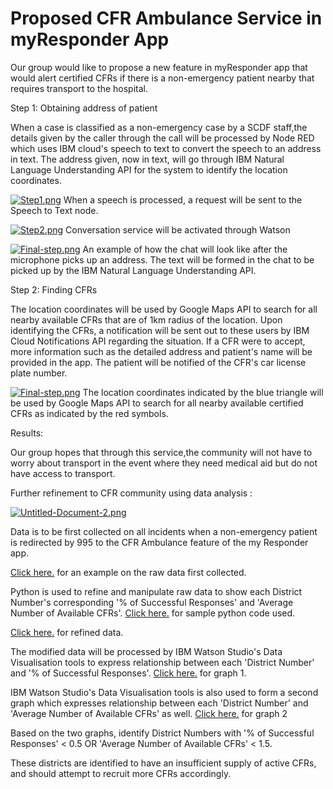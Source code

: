 # Proposed CFR Ambulance Service in myResponder App
Our group would like to propose a new feature in myResponder app that would alert certified CFRs if there is a non-emergency patient nearby that requires transport to the hospital. 

Step 1: Obtaining address of patient

When a case is classified as a non-emergency case by a SCDF staff,the details given by the caller through the call will be processed by Node RED which uses IBM cloud's speech to text to convert the speech to an address in text. The address given, now in text, will go through IBM Natural Language Understanding API for the system to identify the location coordinates. 

[![Step1.png](https://i.postimg.cc/KKMVJvzb/Step1.png)](https://postimg.cc/KKMVJvzb)
When a speech is processed, a request will be sent to the Speech to Text node.

[![Step2.png](https://i.postimg.cc/WFmycWgf/Step2.png)](https://postimg.cc/WFmycWgf)
Conversation service will be activated through Watson 

[![Final-step.png](https://i.postimg.cc/4YMq6hXw/Final-step.png)](https://postimg.cc/4YMq6hXw)
An example of how the chat will look like after the microphone picks up an address. The text will be formed in the chat to be picked up by the IBM Natural Language Understanding API.


Step 2: Finding CFRs

The location coordinates will be used by Google Maps API to search for all nearby available CFRs that are of 1km radius of the location. Upon identifying the CFRs, a notification will be sent out to these users by IBM Cloud Notifications API regarding the situation. If a CFR were to accept, more information such as the detailed address and patient's name will be provided in the app. The patient will be notified of the CFR's car license plate number.

[![Final-step.png](https://i.postimg.cc/FfNWgb2y/Available-CFRs.png)](=https://postimg.cc/FfNWgb2y)
The location coordinates indicated by the blue triangle will be used by Google Maps API to search for all nearby available certified CFRs as indicated by the red symbols.

Results: 

Our group hopes that through this service,the community will not have to worry about transport in the event where they need medical aid but do not have access to transport.

Further refinement to CFR community using data analysis :

[![Untitled-Document-2.png](https://i.postimg.cc/Sxs6s6gD/Untitled-Document-2.png)](https://postimg.cc/bs7DVtct)

Data is to be first collected on all incidents when a non-emergency patient is redirected by 995 to the CFR Ambulance feature of the my Responder app.

[Click here.](https://github.com/shreyasriram4/Bumblebee-CFR-Ambulance_SCDFXIBM/blob/master/data-analysis/incident-stats-scdf.csv) for an example on the raw data first collected.


Python is used to refine and manipulate raw data to show each District Number's corresponding '% of Successful Responses' and 'Average Number of Available CFRs'. 
[Click here.](https://github.com/shreyasriram4/Bumblebee-CFR-Ambulance_SCDFXIBM/blob/master/data-analysis/analysis-func.py) for sample python code used.

[Click here.](https://github.com/shreyasriram4/Bumblebee-CFR-Ambulance_SCDFXIBM/blob/master/data-analysis/modified.csv) for refined data.

The modified data will be processed by IBM Watson Studio's Data Visualisation tools to express relationship between each 'District Number' and '% of Successful Responses'.
[Click here.](https://github.com/shreyasriram4/Bumblebee-CFR-Ambulance_SCDFXIBM/blob/master/data-analysis/dataview-vis.png) for graph 1.

IBM Watson Studio's Data Visualisation tools is also used to form a second graph which expresses relationship between each 'District Number' and 'Average Number of Available CFRs' as well.
[Click here.](https://github.com/shreyasriram4/Bumblebee-CFR-Ambulance_SCDFXIBM/blob/master/data-analysis/dataview-vis-2.png) for graph 2

Based on the two graphs, identify District Numbers with '% of Successful Responses' < 0.5 OR 'Average Number of Available CFRs' < 1.5. 

These districts are identified to have an insufficient supply of active CFRs, and should attempt to recruit more CFRs accordingly.




